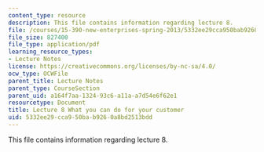 ```yaml
---
content_type: resource
description: This file contains information regarding lecture 8.
file: /courses/15-390-new-enterprises-spring-2013/5332ee29cca950bab9260a8bd2513bdd_MIT15_390S13_lec08.pdf
file_size: 827400
file_type: application/pdf
learning_resource_types:
- Lecture Notes
license: https://creativecommons.org/licenses/by-nc-sa/4.0/
ocw_type: OCWFile
parent_title: Lecture Notes
parent_type: CourseSection
parent_uid: a164f7aa-1324-93c6-a11a-a7d54e6f62e1
resourcetype: Document
title: Lecture 8 What you can do for your customer
uid: 5332ee29-cca9-50ba-b926-0a8bd2513bdd
---
```

This file contains information regarding lecture 8.